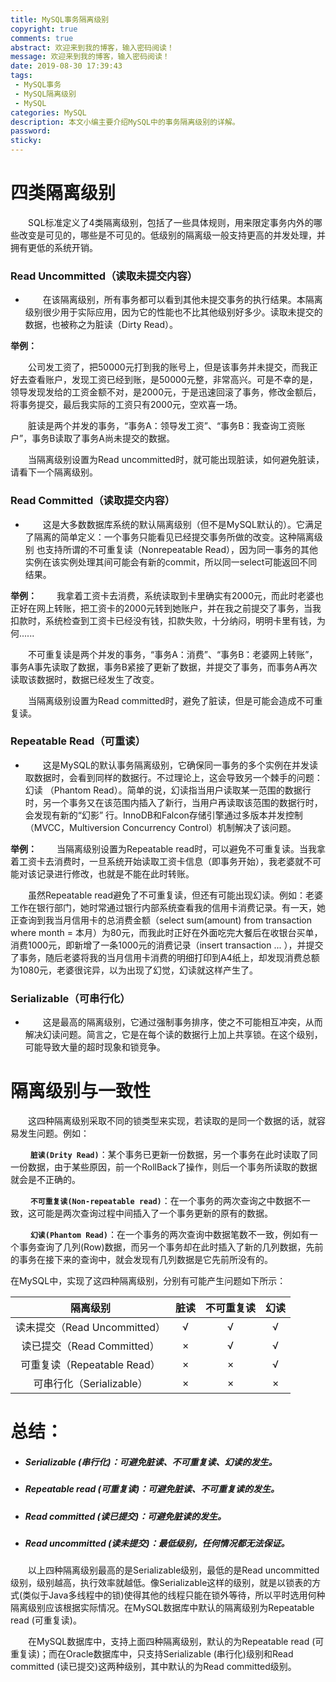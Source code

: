 ```yaml
---
title: MySQL事务隔离级别
copyright: true
comments: true
abstract: 欢迎来到我的博客，输入密码阅读！
message: 欢迎来到我的博客，输入密码阅读！
date: 2019-08-30 17:39:43
tags:
 - MySQL事务
 - MySQL隔离级别
 - MySQL
categories: MySQL
description: 本文小编主要介绍MySQL中的事务隔离级别的详解。
password:
sticky:
---
```


# 四类隔离级别

&emsp;&emsp;SQL标准定义了4类隔离级别，包括了一些具体规则，用来限定事务内外的哪些改变是可见的，哪些是不可见的。低级别的隔离级一般支持更高的并发处理，并拥有更低的系统开销。

### Read Uncommitted（读取未提交内容）

 - &emsp;&emsp;在该隔离级别，所有事务都可以看到其他未提交事务的执行结果。本隔离级别很少用于实际应用，因为它的性能也不比其他级别好多少。读取未提交的数据，也被称之为脏读（Dirty Read）。

**举例：**

&emsp;&emsp;公司发工资了，把50000元打到我的账号上，但是该事务并未提交，而我正好去查看账户，发现工资已经到账，是50000元整，非常高兴。可是不幸的是，领导发现发给的工资金额不对，是2000元，于是迅速回滚了事务，修改金额后，将事务提交，最后我实际的工资只有2000元，空欢喜一场。

&emsp;&emsp;脏读是两个并发的事务，“事务A：领导发工资”、“事务B：我查询工资账户”，事务B读取了事务A尚未提交的数据。

&emsp;&emsp;当隔离级别设置为Read uncommitted时，就可能出现脏读，如何避免脏读，请看下一个隔离级别。

### Read Committed（读取提交内容）

 - &emsp;&emsp;这是大多数数据库系统的默认隔离级别（但不是MySQL默认的）。它满足了隔离的简单定义：一个事务只能看见已经提交事务所做的改变。这种隔离级别 也支持所谓的不可重复读（Nonrepeatable Read），因为同一事务的其他实例在该实例处理其间可能会有新的commit，所以同一select可能返回不同结果。

**举例：**
&emsp;&emsp;我拿着工资卡去消费，系统读取到卡里确实有2000元，而此时老婆也正好在网上转账，把工资卡的2000元转到她账户，并在我之前提交了事务，当我扣款时，系统检查到工资卡已经没有钱，扣款失败，十分纳闷，明明卡里有钱，为何......

&emsp;&emsp;不可重复读是两个并发的事务，“事务A：消费”、“事务B：老婆网上转账”，事务A事先读取了数据，事务B紧接了更新了数据，并提交了事务，而事务A再次读取该数据时，数据已经发生了改变。

&emsp;&emsp;当隔离级别设置为Read committed时，避免了脏读，但是可能会造成不可重复读。

### Repeatable Read（可重读）

 - &emsp;&emsp;这是MySQL的默认事务隔离级别，它确保同一事务的多个实例在并发读取数据时，会看到同样的数据行。不过理论上，这会导致另一个棘手的问题：幻读 （Phantom Read）。简单的说，幻读指当用户读取某一范围的数据行时，另一个事务又在该范围内插入了新行，当用户再读取该范围的数据行时，会发现有新的“幻影” 行。InnoDB和Falcon存储引擎通过多版本并发控制（MVCC，Multiversion Concurrency Control）机制解决了该问题。

**举例：**
&emsp;&emsp;当隔离级别设置为Repeatable read时，可以避免不可重复读。当我拿着工资卡去消费时，一旦系统开始读取工资卡信息（即事务开始），我老婆就不可能对该记录进行修改，也就是不能在此时转账。

&emsp;&emsp;虽然Repeatable read避免了不可重复读，但还有可能出现幻读。例如：老婆工作在银行部门，她时常通过银行内部系统查看我的信用卡消费记录。有一天，她正查询到我当月信用卡的总消费金额（select sum(amount) from transaction where month = 本月）为80元，而我此时正好在外面吃完大餐后在收银台买单，消费1000元，即新增了一条1000元的消费记录（insert transaction ... ），并提交了事务，随后老婆将我的当月信用卡消费的明细打印到A4纸上，却发现消费总额为1080元，老婆很诧异，以为出现了幻觉，幻读就这样产生了。

### Serializable（可串行化）

 - &emsp;&emsp;这是最高的隔离级别，它通过强制事务排序，使之不可能相互冲突，从而解决幻读问题。简言之，它是在每个读的数据行上加上共享锁。在这个级别，可能导致大量的超时现象和锁竞争。

# 隔离级别与一致性

&emsp;&emsp;这四种隔离级别采取不同的锁类型来实现，若读取的是同一个数据的话，就容易发生问题。例如：

&emsp;&emsp; **`脏读(Drity Read)`**：某个事务已更新一份数据，另一个事务在此时读取了同一份数据，由于某些原因，前一个RollBack了操作，则后一个事务所读取的数据就会是不正确的。

&emsp;&emsp;  **`不可重复读(Non-repeatable read)`**：在一个事务的两次查询之中数据不一致，这可能是两次查询过程中间插入了一个事务更新的原有的数据。

&emsp;&emsp; **`幻读(Phantom Read)`**：在一个事务的两次查询中数据笔数不一致，例如有一个事务查询了几列(Row)数据，而另一个事务却在此时插入了新的几列数据，先前的事务在接下来的查询中，就会发现有几列数据是它先前所没有的。

在MySQL中，实现了这四种隔离级别，分别有可能产生问题如下所示：

|隔离级别|脏读|不可重复读|幻读|
|:----:|:----:|:----:|:----:|
|读未提交（Read Uncommitted）|√|√|√|
|读已提交（Read Committed）|×|√|√|
|可重复读（Repeatable Read）|×|×|√|
|可串行化（Serializable）|×|×|×|

# 总结：
 - ##### Serializable (串行化)：可避免脏读、不可重复读、幻读的发生。
 - ##### Repeatable read (可重复读)：可避免脏读、不可重复读的发生。
 - ##### Read committed (读已提交)：可避免脏读的发生。
 - ##### Read uncommitted (读未提交)：最低级别，任何情况都无法保证。

&emsp;&emsp;以上四种隔离级别最高的是Serializable级别，最低的是Read uncommitted级别，级别越高，执行效率就越低。像Serializable这样的级别，就是以锁表的方式(类似于Java多线程中的锁)使得其他的线程只能在锁外等待，所以平时选用何种隔离级别应该根据实际情况。在MySQL数据库中默认的隔离级别为Repeatable read (可重复读)。

&emsp;&emsp;在MySQL数据库中，支持上面四种隔离级别，默认的为Repeatable read (可重复读)；而在Oracle数据库中，只支持Serializable (串行化)级别和Read committed (读已提交)这两种级别，其中默认的为Read committed级别。